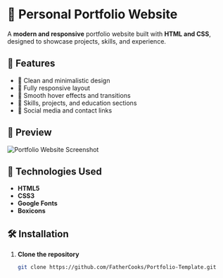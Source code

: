 # 🚀 Personal Portfolio Website

A **modern and responsive** portfolio website built with **HTML and CSS**, designed to showcase projects, skills, and experience.

## 📌 Features
- 🔹 Clean and minimalistic design  
- 🔹 Fully responsive layout  
- 🔹 Smooth hover effects and transitions  
- 🔹 Skills, projects, and education sections  
- 🔹 Social media and contact links  

## 📸 Preview
![Portfolio Website Screenshot](images/screenshot.png)  

## 🎨 Technologies Used
- **HTML5**
- **CSS3**
- **Google Fonts**
- **Boxicons**

## 🛠️ Installation
1. **Clone the repository**  
   ```sh
   git clone https://github.com/FatherCooks/Portfolio-Template.git
